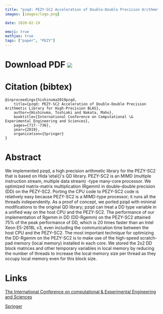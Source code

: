```yaml
---
title: "pzqd: PEZY-SC2 Acceleration of Double-Double Precision Arithmetic Library for High-Precision BLAS."
images: [images/logo.png]

date: 2020-02-19

emoji: true
mathjax: true
tags: ["paper", "PEZY"]
---
```


# Download PDF [![](https://storage.googleapis.com/numa_blog/etc/icon_pdf.png)][1] 

[1]: https://storage.googleapis.com/numa_blog/publications/icces2019.pdf

# Citation (bibtex)

```
@inproceedings{hishinuma2019pzqd,
	title={pzqd: PEZY-SC2 Acceleration of Double-Double Precision Arithmetic Library for High-Precision BLAS},
	author={Hishinuma, Toshiaki and Nakata, Maho},
	booktitle={International Conference on Computational \& Experimental Engineering and Sciences},
	pages={717--736},
	year={2019},
	organization={Springer}
}
```

# Abstract

We implemented pzqd, a high precision arithmetic library for the PEZY-SC2 that is based on Hida \etal{}'s QD library. PEZY-SC2 is an MIMD (multiple instruction stream, multiple data stream) -type many-core processor. We optimized matrix-matrix multiplication (Rgemm) in double-double precision (DD) on the PEZY-SC2. Porting the CPU code to PEZY-SC2 code is relatively easy because PEZY-SC2 is a MIMD-type processor; it runs all the threads independently. As a proof of concept, we ported pzqd with minimal modifications to the original QD library; pzqd can treat a DD type variable in a unified way on the host CPU and the PEZY-SC2. The performance of our implementation of Rgemm in DD (DD-Rgemm) on the PEZY-SC2 attained 75\% of the peak performance of DD, which is 20 times faster than an Intel Xeon E5-2618L v3, even including the communication time between the host CPU and the PEZY-SC2. The most important technique for optimizing the DD-Rgemm on the PEZY-SC2 is to make use of the high-speed scratch-pad memory (local memory) installed in each core. We stored the 2x2 DD block matrices and other temporary variables in local memory by reducing the number of threads to increase the local memory size per thread as they occupy local memory even for this block size.

# Links

[The International Conference on computational & Experimental Engineering and Sciences](http://www.iccesconf.org/)

[Springer](https://link.springer.com/chapter/10.1007/978-3-030-27053-7_61)
